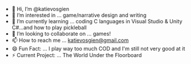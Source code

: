 - 👋 Hi, I’m @katievosgien
- 👀 I’m interested in ... game/narrative design and writing
- 🌱 I’m currently learning ... coding C languages in Visual Studio & Unity C#...and how to play pickleball
- 💞️ I’m looking to collaborate on ... games!
- 📫 How to reach me ... katievosgien@gmail.com
- 😄 Fun Fact: ... I play way too much COD and I'm still not very good at it
- ⚡ Current Project: ... The World Under the Floorboard

<!---
katievosgien/katievosgien is a ✨ special ✨ repository because its `README.md` (this file) appears on your GitHub profile.
You can click the Preview link to take a look at your changes.
--->
